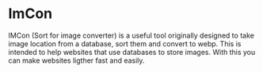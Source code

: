 # ImCon
IMCon (Sort for image converter) is a useful tool originally designed to take image location from a database, sort them and convert to webp. This is intended to
help websites that use databases to store images. With this you can make websites ligther fast and easily. 
